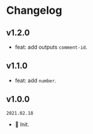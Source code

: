 # Changelog

## v1.2.0

- feat: add outputs `comment-id`.

## v1.1.0

- feat: add `number`.

## v1.0.0

`2021.02.18`

- 🎉 Init.
